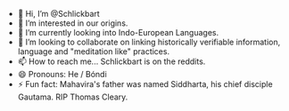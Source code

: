- 👋 Hi, I’m @Schlickbart
- 👀 I’m interested in our origins.
- 🌱 I’m currently looking into Indo-European Languages.
- 💞️ I’m looking to collaborate on linking historically verifiable information, language and "meditation like" practices.
- 📫 How to reach me... Schlickbart is on the reddits.
- 😄 Pronouns: He / Bóndi
- ⚡ Fun fact: Mahavira's father was named Siddharta, his chief disciple Gautama. RIP Thomas Cleary.

<!---
Schlickbart/Schlickbart is a ✨ special ✨ repository because its `README.md` (this file) appears on your GitHub profile.
You can click the Preview link to take a look at your changes.
--->
